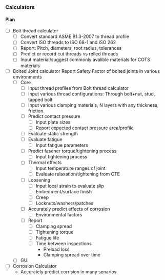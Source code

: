 ### Calculators

#### Plan

- [ ] Bolt thread calculator
    - [ ] Convert standard ASME B1.3-2007 to thread profile
    - [ ] Convert ISO threads to ISO 68-1 and ISO 262
    - [ ] Report: Pitch, diameters, root radius, tolerances
    - [ ] Predict or record cut threads vs rolled threads
    - [ ] Input material/suggest commonly avalible materials for COTS materials

- [ ] Bolted Joint calculator
    Report Safety Factor of bolted joints in various environments
    - [ ] Core
        - [ ] Input thread profiles from Bolt thread calculator
        - [ ] Input various thread configurations: Through bolt+nut, stud, tapped bolt.
        - [ ] Input various clamping materials, N layers with any thickness, friction.
        - [ ] Predict contact pressure
            - [ ] Input plate sizes
            - [ ] Report expected contact pressure area/profile
        - [ ] Evaluate static strength
        - [ ] Evaluate fatigue
            - [ ] Input fatigue parameters
        - [ ] Predict fasener torque/tightening process
            - [ ] Input tightening process
        - [ ] Thermal effects
            - [ ] Input temperature ranges of joint
            - [ ] Evaluate relaxation/tightening from CTE
        - [ ] Loosening
            - [ ] Input local strain to evaluate slip
            - [ ] Embedment/surface finish
            - [ ] Creep
            - [ ] Locknuts/washers/patches
        - [ ] Accurately predict effects of corrosion
            - [ ] Environmental factors
        - [ ] Report
            - [ ] Clamping spread
            - [ ] Tightening torque
            - [ ] Fatigue life
            - [ ] Time between inspections
                - Preload loss
                - Clamping spread over time
    - [ ] GUI

- [ ] Corrosion Calculator
    - Accurately predict corrision in many senarios
